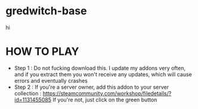 # gredwitch-base
hi
# HOW TO PLAY

- Step 1 : Do not fucking download this. I update my addons very often, and if you extract them you won't receive any updates, which will cause errors and eventually crashes
- Step 2 : If you're a server owner, add this addon to your server collection : https://steamcommunity.com/workshop/filedetails/?id=1131455085
           If you're not, just click on the green button
